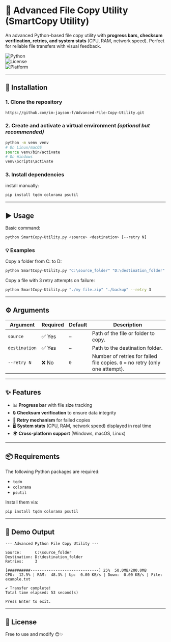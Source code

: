 # 🚀 Advanced File Copy Utility (SmartCopy Utility)

An advanced Python-based file copy utility with **progress bars, checksum verification, retries, and system stats** (CPU, RAM, network speed). Perfect for reliable file transfers with visual feedback.  

![Python](https://img.shields.io/badge/Python-3.8+-blue.svg)  
![License](https://img.shields.io/badge/License-MIT-green.svg)  
![Platform](https://img.shields.io/badge/Platform-Windows%20%7C%20Linux%20%7C%20macOS-lightgrey.svg)  

---

## 🔧 Installation  

### 1. Clone the repository  
```bash
https://github.com/im-jayson-f/Advanced-File-Copy-Utility.git
```

### 2. Create and activate a virtual environment *(optional but recommended)*  
```bash
python -m venv venv
# On Linux/macOS
source venv/bin/activate
# On Windows
venv\Scripts\activate
```

### 3. Install dependencies  
install manually:  
```bash
pip install tqdm colorama psutil
```

---

## ▶️ Usage  

Basic command:  
```bash
python SmartCopy-Utility.py <source> <destination> [--retry N]
```

### 💡 Examples  
Copy a folder from C: to D:  
```bash
python SmartCopy-Utility.py "C:\source_folder" "D:\destination_folder"
```

Copy a file with 3 retry attempts on failure:  
```bash
python SmartCopy-Utility.py "./my file.zip" "./backup" --retry 3
```

---

## ⚙️ Arguments  

| Argument        | Required | Default | Description |
|-----------------|----------|---------|-------------|
| `source`        | ✅ Yes   | –       | Path of the file or folder to copy. |
| `destination`   | ✅ Yes   | –       | Path to the destination folder. |
| `--retry N`     | ❌ No    | `0`     | Number of retries for failed file copies. `0` = no retry (only one attempt). |

---

## ✨ Features  

- 📊 **Progress bar** with file size tracking  
- 🔒 **Checksum verification** to ensure data integrity  
- 🔁 **Retry mechanism** for failed copies  
- 🖥️ **System stats** (CPU, RAM, network speed) displayed in real time  
- 🌍 **Cross-platform support** (Windows, macOS, Linux)  

---

## 📦 Requirements  

The following Python packages are required:  
- `tqdm`  
- `colorama`  
- `psutil`  

Install them via:  
```bash
pip install tqdm colorama psutil
```

---

## 📸 Demo Output  

```
--- Advanced Python File Copy Utility ---

Source:      C:\source_folder
Destination: D:\destination_folder
Retries:     3

[##########------------------------------] 25%  50.0MB/200.0MB
CPU:  12.5% | RAM:  48.3% | Up:  0.00 KB/s | Down:  0.00 KB/s | File: example.txt

✔ Transfer complete!
Total time elapsed: 53 second(s)

Press Enter to exit.
```

---

## 📜 License  

Free to use and modify 😊✨  
